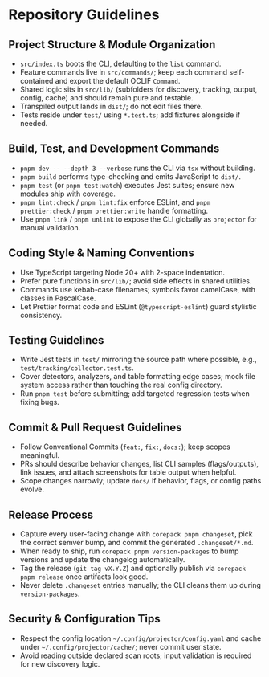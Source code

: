 # Repository Guidelines

## Project Structure & Module Organization
- `src/index.ts` boots the CLI, defaulting to the `list` command.
- Feature commands live in `src/commands/`; keep each command self-contained and export the default OCLIF `Command`.
- Shared logic sits in `src/lib/` (subfolders for discovery, tracking, output, config, cache) and should remain pure and testable.
- Transpiled output lands in `dist/`; do not edit files there.
- Tests reside under `test/` using `*.test.ts`; add fixtures alongside if needed.

## Build, Test, and Development Commands
- `pnpm dev -- --depth 3 --verbose` runs the CLI via `tsx` without building.
- `pnpm build` performs type-checking and emits JavaScript to `dist/`.
- `pnpm test` (or `pnpm test:watch`) executes Jest suites; ensure new modules ship with coverage.
- `pnpm lint:check` / `pnpm lint:fix` enforce ESLint, and `pnpm prettier:check` / `pnpm prettier:write` handle formatting.
- Use `pnpm link` / `pnpm unlink` to expose the CLI globally as `projector` for manual validation.

## Coding Style & Naming Conventions
- Use TypeScript targeting Node 20+ with 2-space indentation.
- Prefer pure functions in `src/lib/`; avoid side effects in shared utilities.
- Commands use kebab-case filenames; symbols favor camelCase, with classes in PascalCase.
- Let Prettier format code and ESLint (`@typescript-eslint`) guard stylistic consistency.

## Testing Guidelines
- Write Jest tests in `test/` mirroring the source path where possible, e.g., `test/tracking/collector.test.ts`.
- Cover detectors, analyzers, and table formatting edge cases; mock file system access rather than touching the real config directory.
- Run `pnpm test` before submitting; add targeted regression tests when fixing bugs.

## Commit & Pull Request Guidelines
- Follow Conventional Commits (`feat:`, `fix:`, `docs:`); keep scopes meaningful.
- PRs should describe behavior changes, list CLI samples (flags/outputs), link issues, and attach screenshots for table output when helpful.
- Scope changes narrowly; update `docs/` if behavior, flags, or config paths evolve.

## Release Process
- Capture every user-facing change with `corepack pnpm changeset`, pick the correct semver bump, and commit the generated `.changeset/*.md`.
- When ready to ship, run `corepack pnpm version-packages` to bump versions and update the changelog automatically.
- Tag the release (`git tag vX.Y.Z`) and optionally publish via `corepack pnpm release` once artifacts look good.
- Never delete `.changeset` entries manually; the CLI cleans them up during `version-packages`.

## Security & Configuration Tips
- Respect the config location `~/.config/projector/config.yaml` and cache under `~/.config/projector/cache/`; never commit user state.
- Avoid reading outside declared scan roots; input validation is required for new discovery logic.
